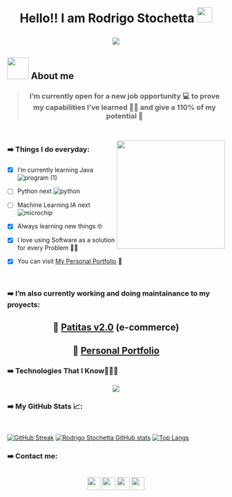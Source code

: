 # <p align="center">Hello!! I am Rodrigo Stochetta <img src="https://media.giphy.com/media/hvRJCLFzcasrR4ia7z/giphy.gif" width="35"></p>
<p align="center">
  <a href="https://github.com/DenverCoder1/readme-typing-svg"><img src="https://readme-typing-svg.herokuapp.com?font=Time+New+Roman&color=%46A39D25&size=25&center=true&vCenter=true&width=600&height=100&lines=Full+Stack+Developer+Jr;Competitive+Programmer;Tech+addict;Architect;Designer;Always+learning+new+things"></a>
</p>

<!--
**rodristoch/rodristoch** is a ✨ _special_ ✨ repository because its `README.md` (this file) appears on your GitHub profile.
-->

## <picture><img src = "https://github.com/7oSkaaa/7oSkaaa/blob/main/Images/about_me.gif?raw=true" width = 50px></picture> About me

> ### <p align="center">I’m currently open for a new job opportunity 💻 to prove my capabilities I’ve learned 👨‍🎓 and give a 110% of my potential 🚀</p>

<br>

<picture> <img align="right" src="https://github.com/7oSkaaa/7oSkaaa/blob/main/Images/Right_Side.gif?raw=true" width = 250px></picture>

### <p align="left">➡️ Things I do everyday:</p>

#####
#####
#####
#####

- [x] I’m currently learning Java ![program (1)](https://github.com/user-attachments/assets/761831ba-dc0e-4372-bbba-152a803dc5bf)

- [ ] Python next ![python](https://github.com/user-attachments/assets/668d26a2-e667-48d5-b390-622f3a15a885)

- [ ] Machine Learning IA next ![microchip](https://github.com/user-attachments/assets/eb4b65b8-d072-46e1-a974-b382a7d91b7d)


- [x] Always learning new things 🤓

- [x] I love using Software as a solution for every Problem 🧑‍💻

- [x] You can visit [My Personal Portfolio](https://portfolio-rodrigo-stochetta.onrender.com/) 💼

<br>
  
### <p align="left">➡️ I’m also currently working and doing maintainance to my proyects:</p>


## <p align="center">🛒 [Patitas v2.0](https://patitas-v2.onrender.com/) (e-commerce)</p>

## <p align="center">💼 [Personal Portfolio](https://portfolio-rodrigo-stochetta.onrender.com/)</p>



### <p align="left">➡️ Technologies That I Know👨🏻‍💻</p>

<!--tech stack icons-->
<p align="center">
  <a href="https://skillicons.dev">
    <img style="font-size: 14px" src="https://skillicons.dev/icons?i=java,js,nodejs,html,css,express,react,figma,discord,git,github,materialui,postgres,mysql,postman,vscode,perline=14" />
  </a>
</p>

### <p align="left">➡️ My GitHub Stats 📈:</p>
<br>

[![GitHub Streak](https://github-readme-streak-stats.herokuapp.com?user=rodristoch&theme=algolia&date_format=M%20j%5B%2C%20Y%5D)](https://git.io/streak-stats) [![Rodrigo Stochetta GitHub stats](https://github-readme-stats.vercel.app/api?username=rodristoch&theme=algolia)](https://github.com/rodristoch/github-readme-stats) [![Top Langs](https://github-readme-stats.vercel.app/api/top-langs/?username=rodristoch&theme=algolia)](https://github.com/rodristoch/github-readme-stats)

### <p align="left">➡️ Contact me:</p>

<p align="center">
      <br/>
      <a href="https://www.linkedin.com/in/rodrigo-stochetta/" target="_blank"><img align="center"
         src="https://img.shields.io/badge/linkedin-%231DA1F2.svg?style=for-the-badge&logo=linkedin&logoColor=white"
         alt="" height="30"/></a>
       <a href="https://wa.me/+5491136517343" target="_blank"><img align="center"
         src="https://img.shields.io/badge/whatsapp-4B7F1.svg?style=for-the-badge&logo=whatsapp&logoColor=white"
         alt="" height="30"/></a>
      <a href="mailto:rodrigostochetta@gmail.com" target="_blank"><img align="center"
         src="https://img.shields.io/badge/gmail-EA4335.svg?style=for-the-badge&logo=gmail&logoColor=white"
         alt="" height="30"/></a>
       <a href="https://github.com/rodristoch" target="_blank"><img align="center"
         src="https://img.shields.io/badge/github-%2300acee.svg?color=181717&style=for-the-badge&logo=github&logoColor=white"
         alt="" height="30"/></a>
    




